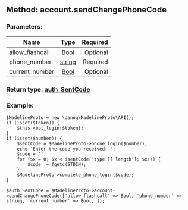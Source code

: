 ## Method: account.sendChangePhoneCode  

### Parameters:

| Name     |    Type       | Required |
|----------|:-------------:|---------:|
|allow\_flashcall|[Bool](../types/Bool.md) | Optional|
|phone\_number|[string](../types/string.md) | Required|
|current\_number|[Bool](../types/Bool.md) | Optional|


### Return type: [auth\_SentCode](../types/auth\_SentCode.md)

### Example:


```
$MadelineProto = new \danog\MadelineProto\API();
if (isset($token)) {
    $this->bot_login($token);
}
if (isset($number)) {
    $sentCode = $MadelineProto->phone_login($number);
    echo 'Enter the code you received: ';
    $code = '';
    for ($x = 0; $x < $sentCode['type']['length']; $x++) {
        $code .= fgetc(STDIN);
    }
    $MadelineProto->complete_phone_login($code);
}

$auth_SentCode = $MadelineProto->account->sendChangePhoneCode(['allow_flashcall' => Bool, 'phone_number' => string, 'current_number' => Bool, ]);
```